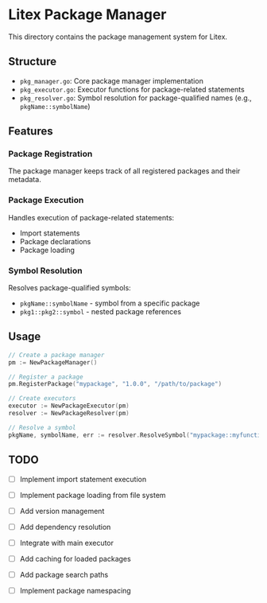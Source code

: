# Litex Package Manager

This directory contains the package management system for Litex.

## Structure

- `pkg_manager.go`: Core package manager implementation
- `pkg_executor.go`: Executor functions for package-related statements
- `pkg_resolver.go`: Symbol resolution for package-qualified names (e.g., `pkgName::symbolName`)

## Features

### Package Registration
The package manager keeps track of all registered packages and their metadata.

### Package Execution
Handles execution of package-related statements:
- Import statements
- Package declarations
- Package loading

### Symbol Resolution
Resolves package-qualified symbols:
- `pkgName::symbolName` - symbol from a specific package
- `pkg1::pkg2::symbol` - nested package references

## Usage

```go
// Create a package manager
pm := NewPackageManager()

// Register a package
pm.RegisterPackage("mypackage", "1.0.0", "/path/to/package")

// Create executors
executor := NewPackageExecutor(pm)
resolver := NewPackageResolver(pm)

// Resolve a symbol
pkgName, symbolName, err := resolver.ResolveSymbol("mypackage::myfunction")
```

## TODO

- [ ] Implement import statement execution
- [ ] Implement package loading from file system
- [ ] Add version management
- [ ] Add dependency resolution
- [ ] Integrate with main executor
- [ ] Add caching for loaded packages
- [ ] Add package search paths
- [ ] Implement package namespacing


